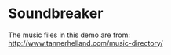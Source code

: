 Soundbreaker
============

The music files in this demo are from: http://www.tannerhelland.com/music-directory/
